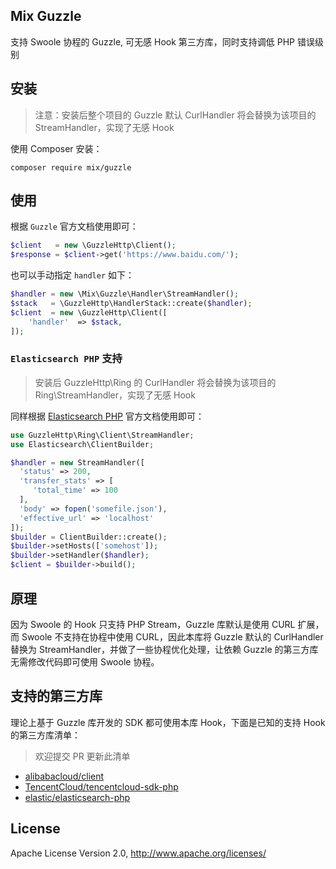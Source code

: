 ## Mix Guzzle

支持 Swoole 协程的 Guzzle, 可无感 Hook 第三方库，同时支持调低 PHP 错误级别

## 安装

> 注意：安装后整个项目的 Guzzle 默认 CurlHandler 将会替换为该项目的 StreamHandler，实现了无感 Hook

使用 Composer 安装：

```
composer require mix/guzzle
```

## 使用

根据 `Guzzle` 官方文档使用即可：

```php
$client   = new \GuzzleHttp\Client();
$response = $client->get('https://www.baidu.com/');
```


也可以手动指定 `handler` 如下：

```php
$handler = new \Mix\Guzzle\Handler\StreamHandler();
$stack   = \GuzzleHttp\HandlerStack::create($handler);
$client  = new \GuzzleHttp\Client([
    'handler'  => $stack,
]);
```

### `Elasticsearch PHP` 支持

> 安装后 GuzzleHttp\Ring 的 CurlHandler 将会替换为该项目的 Ring\StreamHandler，实现了无感 Hook

同样根据 [Elasticsearch PHP](https://github.com/elastic/elasticsearch-php) 官方文档使用即可：

```php
use GuzzleHttp\Ring\Client\StreamHandler;
use Elasticsearch\ClientBuilder;

$handler = new StreamHandler([
  'status' => 200,
  'transfer_stats' => [
     'total_time' => 100
  ],
  'body' => fopen('somefile.json'),
  'effective_url' => 'localhost'
]);
$builder = ClientBuilder::create();
$builder->setHosts(['somehost']);
$builder->setHandler($handler);
$client = $builder->build();
```

## 原理

因为 Swoole 的 Hook 只支持 PHP Stream，Guzzle 库默认是使用 CURL 扩展，而 Swoole 不支持在协程中使用 CURL，因此本库将 Guzzle 默认的 CurlHandler 替换为 StreamHandler，并做了一些协程优化处理，让依赖 Guzzle 的第三方库无需修改代码即可使用 Swoole 协程。

## 支持的第三方库

理论上基于 Guzzle 库开发的 SDK 都可使用本库 Hook，下面是已知的支持 Hook 的第三方库清单：

> 欢迎提交 PR 更新此清单

- [alibabacloud/client](https://github.com/aliyun/openapi-sdk-php-client)
- [TencentCloud/tencentcloud-sdk-php](https://github.com/TencentCloud/tencentcloud-sdk-php)
- [elastic/elasticsearch-php](https://github.com/elastic/elasticsearch-php)

## License

Apache License Version 2.0, http://www.apache.org/licenses/
